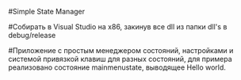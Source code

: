 #Simple State Manager

#Собирать в Visual Studio на x86, закинув все dll из папки dll's в debug/release

#Приложение с простым менеджером состояний, настройками и системой привязкой клавиш для разных состояний, для примера реализовано состояние mainmenustate, выводящее Hello world.
